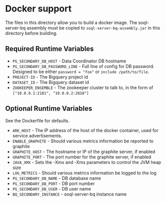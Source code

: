 # Docker support

The files in this directory allow you to build a docker image.  The soql-server-bq assembly must be
copied to `soql-server-bq-assembly.jar` in this directory before building.

## Required Runtime Variables

* `PG_SECONDARY_DB_HOST` - Data Coordinator DB hostname
* `PG_SECONDARY_DB_PASSWORD_LINE` - Full line of config for DB password.  Designed to be either `password = "foo"` or `include /path/to/file`.
* `PROJECT-ID` - The Bigquery project id
* `DATASET_ID` - The Bigquery dataset id
* `ZOOKEEPER_ENSEMBLE` - The zookeeper cluster to talk to, in the form of `["10.0.0.1:2181", "10.0.0.2:2818"]`

## Optional Runtime Variables

See the Dockerfile for defaults.

* `ARK_HOST` - The IP address of the host of the docker container, used for service advertisements.
* `ENABLE_GRAPHITE` - Should various metrics information be reported to graphite
* `GRAPHITE_HOST` - The hostname or IP of the graphite server, if enabled
* `GRAPHITE_PORT` - The port number for the graphite server, if enabled
* `JAVA_XMX` - Sets the -Xmx and -Xms parameters to control the JVM heap size
* `LOG_METRICS` - Should various metrics information be logged to the log
* `PG_SECONDARY_DB_NAME` - DB database name
* `PG_SECONDARY_DB_PORT` - DB port number
* `PG_SECONDARY_DB_USER` - DB user name
* `BQ_SECONDARY_INSTANCE` - soql-server-bq instance name

